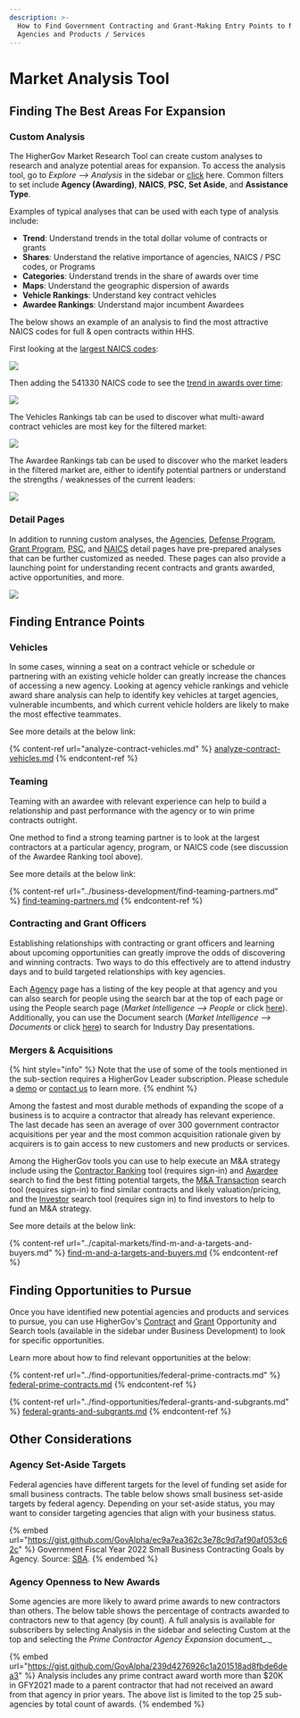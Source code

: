 ```yaml
---
description: >-
  How to Find Government Contracting and Grant-Making Entry Points to New
  Agencies and Products / Services
---
```


# Market Analysis Tool

## **Finding The Best Areas For Expansion**

### **Custom Analysis**

The HigherGov Market Research Tool can create custom analyses to research and analyze potential areas for expansion.  To access the analysis tool, go to _Explore --> Analysis_ in the sidebar or [click](https://www.highergov.com/analysis/award/) here.  Common filters to set include **Agency (Awarding)**, **NAICS**, **PSC**, **Set Aside**, and **Assistance Type**. &#x20;

Examples of typical analyses that can be used with each type of analysis include:

* **Trend**: Understand trends in the total dollar volume of contracts or grants
* **Shares**: Understand the relative importance of agencies, NAICS / PSC codes, or Programs&#x20;
* **Categories**: Understand trends in the share of awards over time
* **Maps**: Understand the geographic dispersion of awards
* **Vehicle Rankings**: Understand key contract vehicles
* **Awardee Rankings**: Understand major incumbent Awardees

The below shows an example of an analysis to find the most attractive NAICS codes for full & open contracts within HHS. &#x20;

First looking at the [largest NAICS codes](broken-reference):

![](../.gitbook/assets/naics\_analysis.png)

Then adding the 541330 NAICS code to see the [trend in awards over time](https://www.highergov.com/analysis/award/?report=funding\_total\&date\_trend=-10\&searchID=h945AysiswxTd5\_A2lfpu):

![](<../.gitbook/assets/naics trend.png>)

The Vehicles Rankings tab can be used to discover what multi-award contract vehicles are most key for the filtered market:

![](<../.gitbook/assets/vehicle rank.png>)

The Awardee Rankings tab can be used to discover who the market leaders in the filtered market are, either to identify potential partners or understand the strengths / weaknesses of the current leaders:

![](<../.gitbook/assets/awardee rank2.png>)

### **Detail Pages**

In addition to running custom analyses, the [Agencies](https://www.highergov.com/agency/), [Defense Program](https://www.highergov.com/defense-program/), [Grant Program](https://www.highergov.com/assistance/), [PSC](https://www.highergov.com/psc/), and [NAICS](https://www.highergov.com/naics/) detail pages have pre-prepared analyses that can be further customized as needed.  These pages can also provide a launching point for understanding recent contracts and grants awarded, active opportunities, and more.

![](<../.gitbook/assets/funding analysis2.png>)

## **Finding Entrance Points**

### **Vehicles**

In some cases, winning a seat on a contract vehicle or schedule or partnering with an existing vehicle holder can greatly increase the chances of accessing a new agency.  Looking at agency vehicle rankings and vehicle award share analysis can help to identify key vehicles at target agencies, vulnerable incumbents, and which current vehicle holders are likely to make the most effective teammates.

See more details at the below link:

{% content-ref url="analyze-contract-vehicles.md" %}
[analyze-contract-vehicles.md](analyze-contract-vehicles.md)
{% endcontent-ref %}

### **Teaming**

Teaming with an awardee with relevant experience can help to build a relationship and past performance with the agency or to win prime contracts outright.

One method to find a strong teaming partner is to look at the largest contractors at a particular agency, program, or NAICS code (see discussion of the Awardee Ranking tool above).

See more details at the below link:

{% content-ref url="../business-development/find-teaming-partners.md" %}
[find-teaming-partners.md](../business-development/find-teaming-partners.md)
{% endcontent-ref %}

### Contracting and Grant Officers

Establishing relationships with contracting or grant officers and learning about upcoming opportunities can greatly improve the odds of discovering and winning contracts. Two ways to do this effectively are to attend industry days and to build targeted relationships with key agencies.&#x20;

Each [Agency](https://www.highergov.com/agency/) page has a listing of the key people at that agency and you can also search for people using the search bar at the top of each page or using the People search page (_Market Intelligence --> People_ or click [here](https://www.highergov.com/people/)).  Additionally, you can use the Document search (_Market Intelligence --> Documents_ or click [here](https://www.highergov.com/document/)) to search for Industry Day presentations. &#x20;

### **Mergers & Acquisitions**

{% hint style="info" %}
Note that the use of some of the tools mentioned in the sub-section requires a HigherGov Leader subscription.  Please schedule a [demo](https://www.highergov.com/demo/) or [contact us](mailto:contact@highergov.com) to learn more.&#x20;
{% endhint %}

Among the fastest and most durable methods of expanding the scope of a business is to acquire a contractor that already has relevant experience. The last decade has seen an average of over 300 government contractor acquisitions per year and the most common acquisition rationale given by acquirers is to gain access to new customers and new products or services.

Among the HigherGov tools you can use to help execute an M\&A strategy include using the [Contractor Ranking](https://www.highergov.com/analysis/award/) tool (requires sign-in) and [Awardee](https://www.highergov.com/awardee/) search to find the best fitting potential targets, the [M\&A Transaction](https://www.highergov.com/transaction/) search tool (requires sign-in) to find similar contracts and likely valuation/pricing, and the [Investor](https://www.highergov.com/investor/) search tool (requires sign in) to find investors to help to fund an M\&A strategy.

See more details at the below link:&#x20;

{% content-ref url="../capital-markets/find-m-and-a-targets-and-buyers.md" %}
[find-m-and-a-targets-and-buyers.md](../capital-markets/find-m-and-a-targets-and-buyers.md)
{% endcontent-ref %}

## **Finding Opportunities to Pursue**

Once you have identified new potential agencies and products and services to pursue, you can use HigherGov's [Contract](https://www.highergov.com/contract-opportunity/) and [Grant](https://www.highergov.com/grant-opportunity/) Opportunity and Search tools (available in the sidebar under Business Development) to look for specific opportunities.&#x20;

Learn more about how to find relevant opportunities at the below:

{% content-ref url="../find-opportunities/federal-prime-contracts.md" %}
[federal-prime-contracts.md](../find-opportunities/federal-prime-contracts.md)
{% endcontent-ref %}

{% content-ref url="../find-opportunities/federal-grants-and-subgrants.md" %}
[federal-grants-and-subgrants.md](../find-opportunities/federal-grants-and-subgrants.md)
{% endcontent-ref %}

## Other Considerations

### Agency Set-Aside Targets

Federal agencies have different targets for the level of funding set aside for small business contracts. The table below shows small business set-aside targets by federal agency. Depending on your set-aside status, you may want to consider targeting agencies that align with your business status.

{% embed url="https://gist.github.com/GovAlpha/ec9a7ea362c3e78c9d7af90af053c62c" %}
Government Fiscal Year 2022 Small Business Contracting Goals by Agency. Source: [SBA](https://www.sba.gov/document/support-agency-contracting-goals).
{% endembed %}

### Agency Openness to New Awards

Some agencies are more likely to award prime awards to new contractors than others. The below table shows the percentage of contracts awarded to contractors new to that agency (by count).  A full analysis is available for subscribers by selecting Analysis in the sidebar and selecting Custom at the top and selecting the _Prime Contractor Agency Expansion_ document_._

{% embed url="https://gist.github.com/GovAlpha/239d4276926c1a201518ad8fbde6dea3" %}
Analysis includes any prime contract award worth more than $20K in GFY2021 made to a parent contractor that had not received an award from that agency in prior years. The above list is limited to the top 25 sub-agencies by total count of awards.&#x20;
{% endembed %}

